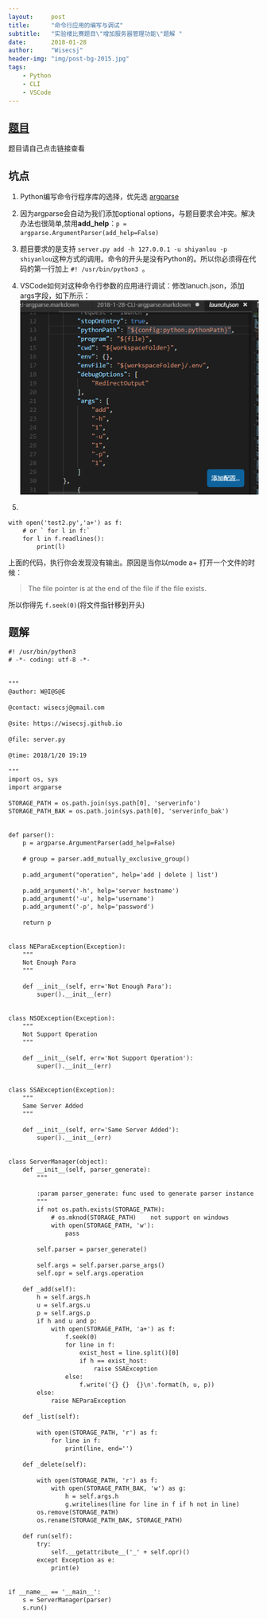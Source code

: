 ```yaml
---
layout:     post
title:      "命令行应用的编写与调试"
subtitle:   "实验楼比赛题目\"增加服务器管理功能\"题解 "
date:       2018-01-28
author:     "Wisecsj"
header-img: "img/post-bg-2015.jpg"
tags:
    - Python
    - CLI
    - VSCode
---
```


## [题目](https://www.shiyanlou.com/challenges/?tag=Python)

题目请自己点击链接查看

## 坑点

1. Python编写命令行程序库的选择，优先选 [argparse](https://docs.python.org/3/howto/argparse.html#id1)

2. 因为argparse会自动为我们添加optional options，与题目要求会冲突。解决办法也很简单,禁用**add_help**：`p = argparse.ArgumentParser(add_help=False)`

3. 题目要求的是支持 `server.py add -h 127.0.0.1 -u shiyanlou -p shiyanlou`这种方式的调用。命令的开头是没有Python的。所以你必须得在代码的第一行加上 `#! /usr/bin/python3 `。

4. VSCode如何对这种命令行参数的应用进行调试：修改lanuch.json，添加args字段，如下所示：
![launch.json](/img/in-post/post-cli-argparse/VSCode_config.png)

5. 
```
with open('test2.py','a+') as f:
    # or ` for l in f:`
    for l in f.readlines():     
        print(l)
```
上面的代码，执行你会发现没有输出。原因是当你以mode a+ 打开一个文件的时候：
> The file pointer is at the end of the file if the file exists.

所以你得先 `f.seek(0)`(将文件指针移到开头)


## 题解


```
#! /usr/bin/python3
# -*- coding: utf-8 -*-


""" 
@author: W@I@S@E 

@contact: wisecsj@gmail.com 

@site: https://wisecsj.github.io 

@file: server.py 

@time: 2018/1/20 19:19 

"""
import os, sys
import argparse

STORAGE_PATH = os.path.join(sys.path[0], 'serverinfo')
STORAGE_PATH_BAK = os.path.join(sys.path[0], 'serverinfo_bak')


def parser():
    p = argparse.ArgumentParser(add_help=False)

    # group = parser.add_mutually_exclusive_group()

    p.add_argument("operation", help='add | delete | list')

    p.add_argument('-h', help='server hostname')
    p.add_argument('-u', help='username')
    p.add_argument('-p', help='password')

    return p


class NEParaException(Exception):
    """
    Not Enough Para
    """

    def __init__(self, err='Not Enough Para'):
        super().__init__(err)


class NSOException(Exception):
    """
    Not Support Operation
    """

    def __init__(self, err='Not Support Operation'):
        super().__init__(err)


class SSAException(Exception):
    """
    Same Server Added
    """

    def __init__(self, err='Same Server Added'):
        super().__init__(err)


class ServerManager(object):
    def __init__(self, parser_generate):
        """

        :param parser_generate: func used to generate parser instance
        """
        if not os.path.exists(STORAGE_PATH):
            # os.mknod(STORAGE_PATH)    not support on windows
            with open(STORAGE_PATH, 'w'):
                pass

        self.parser = parser_generate()

        self.args = self.parser.parse_args()
        self.opr = self.args.operation

    def _add(self):
        h = self.args.h
        u = self.args.u
        p = self.args.p
        if h and u and p:
            with open(STORAGE_PATH, 'a+') as f:
                f.seek(0)
                for line in f:
                    exist_host = line.split()[0]
                    if h == exist_host:
                        raise SSAException
                else:
                    f.write('{} {}  {}\n'.format(h, u, p))
        else:
            raise NEParaException

    def _list(self):

        with open(STORAGE_PATH, 'r') as f:
            for line in f:
                print(line, end='')

    def _delete(self):

        with open(STORAGE_PATH, 'r') as f:
            with open(STORAGE_PATH_BAK, 'w') as g:
                h = self.args.h
                g.writelines(line for line in f if h not in line)
        os.remove(STORAGE_PATH)
        os.rename(STORAGE_PATH_BAK, STORAGE_PATH)

    def run(self):
        try:
            self.__getattribute__('_' + self.opr)()
        except Exception as e:
            print(e)


if __name__ == '__main__':
    s = ServerManager(parser)
    s.run()

```

